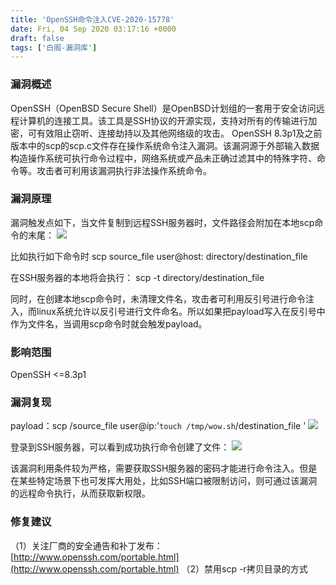 ```yaml
---
title: 'OpenSSH命令注入CVE-2020-15778'
date: Fri, 04 Sep 2020 03:17:16 +0000
draft: false
tags: ['白阁-漏洞库']
---
```


### 漏洞概述

OpenSSH（OpenBSD Secure Shell）是OpenBSD计划组的一套用于安全访问远程计算机的连接工具。该工具是SSH协议的开源实现，支持对所有的传输进行加密，可有效阻止窃听、连接劫持以及其他网络级的攻击。 OpenSSH 8.3p1及之前版本中的scp的scp.c文件存在操作系统命令注入漏洞。该漏洞源于外部输入数据构造操作系统可执行命令过程中，网络系统或产品未正确过滤其中的特殊字符、命令等。攻击者可利用该漏洞执行非法操作系统命令。

### 漏洞原理

漏洞触发点如下，当文件复制到远程SSH服务器时，文件路径会附加在本地scp命令的末尾： ![](https://www.bylibrary.cn/wp-content/uploads/2020/09/aa.png)

比如执行如下命令时 scp source\_file user@host: directory/destination\_file

在SSH服务器的本地将会执行： scp -t directory/destination\_file

同时，在创建本地scp命令时，未清理文件名，攻击者可利用反引号进行命令注入，而linux系统允许以反引号进行文件命名。所以如果把payload写入在反引号中作为文件名，当调用scp命令时就会触发payload。

### 影响范围

OpenSSH <=8.3p1

### 漏洞复现

payload：scp /source\_file user@ip:'`touch /tmp/wow.sh`/destination\_file ' ![](https://www.bylibrary.cn/wp-content/uploads/2020/09/bb.png)

登录到SSH服务器，可以看到成功执行命令创建了文件： ![](https://www.bylibrary.cn/wp-content/uploads/2020/09/cc.png)

该漏洞利用条件较为严格，需要获取SSH服务器的密码才能进行命令注入。但是在某些特定场景下也可发挥大用处，比如SSH端口被限制访问，则可通过该漏洞的远程命令执行，从而获取新权限。

### 修复建议

（1）关注厂商的安全通告和补丁发布：[http://www.openssh.com/portable.html](http://www.openssh.com/portable.html) （2）禁用scp -r拷贝目录的方式